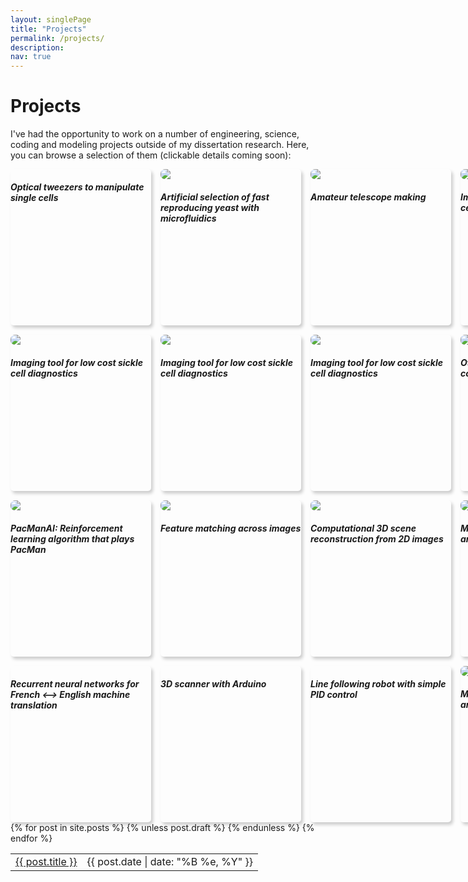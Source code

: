 ```yaml
---
layout: singlePage
title: "Projects"
permalink: /projects/
description: 
nav: true
---
```

# Projects
I've had the opportunity to work on a number of engineering, science, coding and modeling projects outside of my dissertation research. Here, you can browse a selection of them (clickable details coming soon):

<html>
<style>
.grid-container {
  display: grid;
  grid-template-columns: 225px 225px 225px 225px;
  grid-template-rows: 250px 250px 250px 250px;
  grid-column-gap: 15px;
  grid-row-gap: 15px;
}
.grid-item {
  border-radius: 5px;
/*  width: 225px;
  height: 250px; */
  border-top: 0px solid #cccccc;
  border-bottom: 0px solid #cccccc;
  border-left: 0px solid #cccccc;
  border-right: 0px solid #cccccc;
  box-shadow: 3px 4px 5px #cccccc;
}
div.grid-item>img {
  border-radius: 7px;
  border:0px;
  border-style: none;
  display: block;
}

div.grid-item>h5{
  text-align: center;

}

div.grid-item:hover{
  cursor: pointer;
  box-shadow: 10px 10px 10px #bbbbbb;
}

div.grid-item:hover>h5{
  color: #4582ec;
}


</style>

<div class="grid-container">
  <div class="grid-item"> <h5> Optical tweezers to manipulate single cells </h5></div>
  <div class="grid-item"> <img src="http://pinardemetci.github.io/images/H_device_first.jpg"> <h5> Artificial selection of fast reproducing yeast with <strong>microfluidics</strong> </h5></div>
  <div class="grid-item"> <img src="http://pinardemetci.github.io/images/telescope2.jpeg"> <h5> Amateur telescope making </h5></div>
  <div class="grid-item"><img src="http://pinardemetci.github.io/images/daktari1.png"><h5> Imaging tool for low cost sickle cell diagnostics </h5></div>  
   <div class="grid-item"><img src="http://pinardemetci.github.io/images/daktari2.png"><h5> Imaging tool for low cost sickle cell diagnostics </h5></div>  
    <div class="grid-item"><img src="http://pinardemetci.github.io/images/daktari3.png"><h5> Imaging tool for low cost sickle cell diagnostics </h5></div>  
     <div class="grid-item"><img src="http://pinardemetci.github.io/images/daktari4.png"><h5> Imaging tool for low cost sickle cell diagnostics </h5></div>  
  <div class="grid-item"><img src="http://pinardemetci.github.io/images/otter.jpeg"><h5> Otter: Newborn warmer compatible with phototherapy </h5></div>
  <div class="grid-item"> <img src="http://pinardemetci.github.io/images/pacman.png"><h5> PacManAI: Reinforcement learning algorithm that plays PacMan </h5></div>
  <div class="grid-item"> <img src="http://pinardemetci.github.io/images/featureMatch.png"><h5> Feature matching across images </h5></div>
  <div class="grid-item"> <img src="http://pinardemetci.github.io/images/3dreconstruct.png"><h5> Computational 3D scene reconstruction from 2D images </h5></div>
  <div class="grid-item"> <img src="http://pinardemetci.github.io/images/3dreconstruct.png"><h5>Material science: Failure analysis of Zambian cast pots</h5></div>
  <div class="grid-item"> <h5> Recurrent neural networks for French <--> English machine translation </h5></div>
  <div class="grid-item"> <h5> 3D scanner with Arduino </h5></div>
  <div class="grid-item"><h5> Line following robot with simple PID control </h5></div>
  <div class="grid-item"> <img src="http://pinardemetci.github.io/images/3dreconstruct.png"><h5>Material science: Failure analysis of Zambian cast pots</h5></div>
</div>
</html>
<!--  biomechanics, generative model, graph network molecules, MCM model, modsim??? -->

<table class="table table-hover">
  {% for post in site.posts %}
    {% unless post.draft %}
    <tr>
      <td><a href="{{ post.url }}">{{ post.title }}</a></td>
      <td class="col-md-3" style="text-align: right;">{{ post.date | date: "%B %e, %Y" }}</td>
    </tr>
    {% endunless %}
  {% endfor %}
</table>